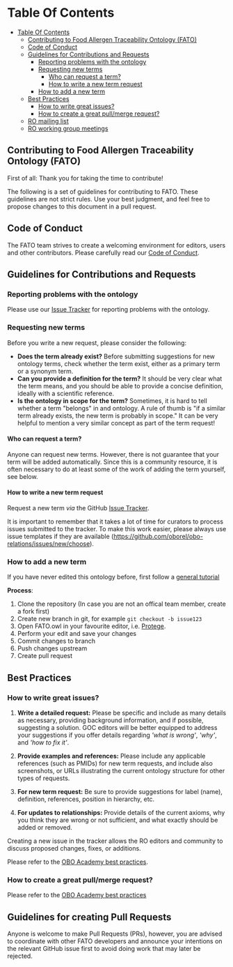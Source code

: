 # Table Of Contents

- [Table Of Contents](#table-of-contents)
  - [Contributing to Food Allergen Traceability Ontology (FATO)](#contributing-to-food-allergen-traceability-ontology-fato)
  - [Code of Conduct](#code-of-conduct)
  - [Guidelines for Contributions and Requests](#guidelines-for-contributions-and-requests)
    - [Reporting problems with the ontology](#reporting-problems-with-the-ontology)
    - [Requesting new terms](#requesting-new-terms)
      - [Who can request a term?](#who-can-request-a-term)
      - [How to write a new term request](#how-to-write-a-new-term-request)
    - [How to add a new term](#how-to-add-a-new-term)
  - [Best Practices](#best-practices)
    - [How to write great issues?](#how-to-write-great-issues)
    - [How to create a great pull/merge request?](#how-to-create-a-great-pullmerge-request)
  - [RO mailing list](#ro-mailing-list)
  - [RO working group meetings](#ro-working-group-meetings)

## Contributing to Food Allergen Traceability Ontology (FATO)

First of all: Thank you for taking the time to contribute!

The following is a set of guidelines for contributing to FATO. 
These guidelines are not strict rules. Use your best judgment, and feel free to propose 
changes to this document in a pull request.

## Code of Conduct

The FATO team strives to create a welcoming environment for editors, users and other contributors.
Please carefully read our [Code of Conduct](CODE_OF_CONDUCT.md).

## Guidelines for Contributions and Requests


### Reporting problems with the ontology

Please use our [Issue Tracker](https://github.com/gmparg/FATO/issues) for reporting problems with the ontology. 


### Requesting new terms

Before you write a new request, please consider the following: 

- **Does the term already exist?** Before submitting suggestions for new ontology terms, check whether the term exist, 
either as a primary term or a synonym term. 
- **Can you provide a definition for the term?** It should be very clear what the term means, and you should be
able to provide a concise definition, ideally with a scientific reference.
- **Is the ontology in scope for the term?** Sometimes, it is hard to tell whether a term "belongs" in
and ontology. A rule of thumb is "if a similar term already exists, the new term is probably in scope."
It can be very helpful to mention a very similar concept as part of the term request!

#### Who can request a term?

Anyone can request new terms. However, there is not guarantee that your term will be added automatically. Since this is a 
community resource, it is often necessary to do at least some of the work of adding the term yourself, see below.

#### How to write a new term request

Request a new term _via_ the GitHub [Issue Tracker](https://github.com/gmparg/FATO/issues).

It is important to remember that it takes a lot of time for curators to process issues submitted to the tracker.
To make this work easier, please always use issue templates if they are available (https://github.com/oborel/obo-relations/issues/new/choose).

### How to add a new term

If you have never edited this ontology before, first follow a [general tutorial](https://oboacademy.github.io/obook/lesson/contributing-to-obo-ontologies)

**Process**:

1. Clone the repository (In case you are not an offical team member, create a fork first)
1. Create new branch in git, for example `git checkout -b issue123`
1. Open FATO.owl in your favourite editor, i.e. [Protege](https://protege.stanford.edu/). 
1. Perform your edit and save your changes
1. Commit changes to branch
1. Push changes upstream
1. Create pull request

## Best Practices


### How to write great issues?

1. **Write a detailed request:** Please be specific and include as many details as necessary, providing background information, and if possible, suggesting a solution. GOC editors will be better equipped to address your suggestions if you offer details regarding *'what is wrong'*, *'why'*, and *'how to fix it'*.

2. **Provide examples and references:** Please include any applicable references (such as PMIDs) for new term requests, and include also screenshots, or URLs illustrating the current ontology structure for other types of requests. 

3. **For new term request:** Be sure to provide suggestions for label (name), definition, references, position in hierarchy, etc.

4. **For updates to relationships:** Provide details of the current axioms, why you think they are wrong or not sufficient, and what exactly should be added or removed.

Creating a new issue in the tracker allows the RO editors and community to discuss proposed changes, fixes, or additions. 

Please refer to the [OBO Academy best practices](https://oboacademy.github.io/obook/lesson/term-request/).

### How to create a great pull/merge request?

Please refer to the [OBO Academy best practices](https://oboacademy.github.io/obook/howto/github-create-pull-request/)

## Guidelines for creating Pull Requests

Anyone is welcome to make Pull Requests (PRs), however, you are advised to coordinate with other FATO developers and announce your
intentions on the relevant GitHub issue first to avoid doing work that may later be rejected.
